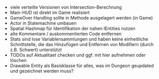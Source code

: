 - viele verteilte Versionen von Intersection-Berechnung
- Main-HUD ist direkt im Game realisiert
- GameOver Handling sollte in Methode ausgelagert werden (in Game)
- Actor in Statemachine umbauen
- Spatial Hashmap für Identifikation der nahen IEntities nutzen
- alte Kommentare / auskommentierten Code entfernen
- Stats sind lose Variablensammlungen und haben keine einheitliche
  Schnittstelle, die das Hinzufügen und Entfernen von Modifiern (durch z.B. Schwert) unterstützt
- TODOs auf Aktualitaet checken und ggf. mit hier aufnehmen oder löschen
- Drawable Entity als Basisklasse für alles, was im Dungeon geupdated und
  gezeichnet werden muss?
